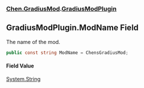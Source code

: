 ### [Chen.GradiusMod](./neHTXX+yFsk1RpXqjkv9zg.md 'Chen.GradiusMod').[GradiusModPlugin](./l92m4Dah9rvPq366O3unNQ.md 'Chen.GradiusMod.GradiusModPlugin')
## GradiusModPlugin.ModName Field
The name of the mod.  
```csharp
public const string ModName = ChensGradiusMod;
```
#### Field Value
[System.String](https://docs.microsoft.com/en-us/dotnet/api/System.String 'System.String')  

